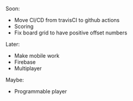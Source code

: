 
Soon:
- Move CI/CD from travisCI to github actions
- Scoring
- Fix board grid to have positive offset numbers

Later:
- Make mobile work
- Firebase
- Multiplayer

Maybe:
- Programmable player
